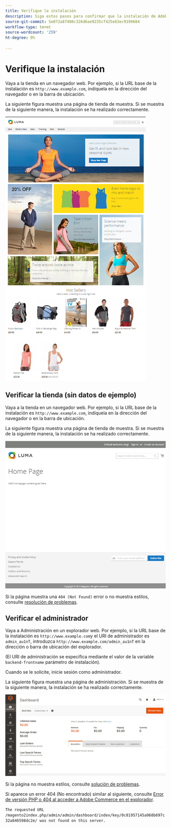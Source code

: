 ```yaml
---
title: Verifique la instalación
description: Siga estos pasos para confirmar que la instalación de Adobe Commerce o Magento Open Source local se ha realizado correctamente.
source-git-commit: 5e072a87480c326d6ae9235cf425e63ec9199684
workflow-type: tm+mt
source-wordcount: '259'
ht-degree: 0%

---
```



# Verifique la instalación

Vaya a la tienda en un navegador web. Por ejemplo, si la URL base de la instalación es `http://www.example.com`, indíquela en la dirección del navegador o en la barra de ubicación.

La siguiente figura muestra una página de tienda de muestra. Si se muestra de la siguiente manera, la instalación se ha realizado correctamente.

![Tienda con el tema de Luma](../../assets/installation/install-success_store-luma.png)

## Verificar la tienda (sin datos de ejemplo)

Vaya a la tienda en un navegador web. Por ejemplo, si la URL base de la instalación es `http://www.example.com`, indíquela en la dirección del navegador o en la barra de ubicación.

La siguiente figura muestra una página de tienda de muestra. Si se muestra de la siguiente manera, la instalación se ha realizado correctamente.

![Tienda que comprueba una instalación correcta](../../assets/installation/install-success_store.png)

Si la página muestra una `404 (Not Found)` error o no muestra estilos, consulte [resolución de problemas](https://support.magento.com/hc/en-us/articles/360032994352).

## Verificar el administrador

Vaya a Administración en un explorador web. Por ejemplo, si la URL base de la instalación es `http://www.example.com`y el URI de administrador es `admin_au1nT`, introduzca `http://www.example.com/admin_au1nT` en la dirección o barra de ubicación del explorador.

(El URI de administración se especifica mediante el valor de la variable `backend-frontname` parámetro de instalación).

Cuando se le solicite, inicie sesión como administrador.

La siguiente figura muestra una página de administración. Si se muestra de la siguiente manera, la instalación se ha realizado correctamente.

![Administrador que comprueba una instalación correcta](../../assets/installation/install_success_admin.png)

Si la página no muestra estilos, consulte [solución de problemas](https://support.magento.com/hc/en-us/articles/360032994352).

Si aparece un error 404 (No encontrado) similar al siguiente, consulte [Error de versión PHP o 404 al acceder a Adobe Commerce en el explorador](https://support.magento.com/hc/en-us/articles/360033117152).

`The requested URL /magento2index.php/admin/admin/dashboard/index/key/0c81957145a968b697c32a846598dc2e/ was not found on this server.`
